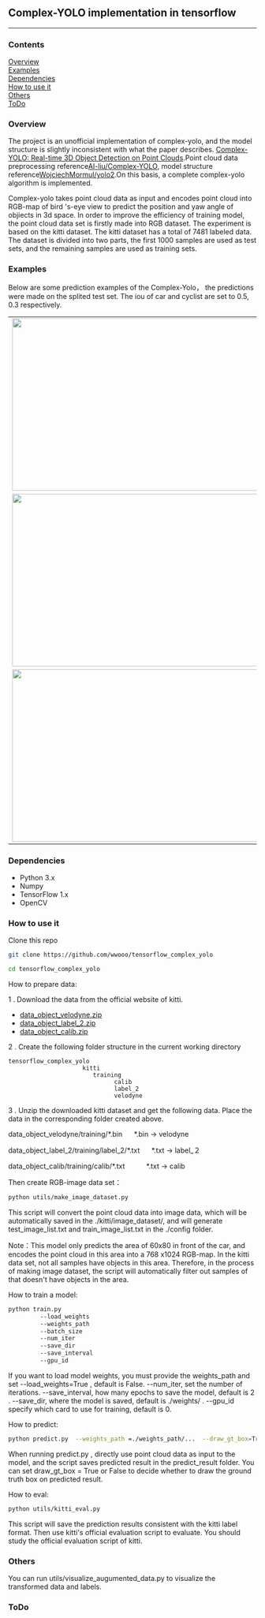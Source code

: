 ## Complex-YOLO  implementation in tensorflow
---
### Contents

[Overview](#overview)<br>[Examples](#examples)<br>[Dependencies](#dependencies)<br>[How to use it](#how-to-use-it)<br>[Others](#others)<br>[ToDo](#todo)

### Overview

The project is an unofficial implementation of complex-yolo, and the model structure is slightly inconsistent with what the paper describes. [Complex-YOLO: Real-time 3D Object Detection on Point Clouds](https://arxiv.org/abs/1803.06199).Point cloud data preprocessing reference[AI-liu/Complex-YOLO](https://github.com/AI-liu/Complex-YOLO), model structure reference[WojciechMormul/yolo2](https://github.com/WojciechMormul/yolo2).On this basis, a complete complex-yolo algorithm is implemented.

Complex-yolo takes point cloud data as input and encodes point cloud into RGB-map of bird 's-eye view to predict the position and yaw angle of objiects in 3d space.  In order to improve the efficiency of  training model, the point cloud data set is firstly made into RGB dataset.  The experiment is based on the kitti dataset. The kitti dataset has a total of 7481 labeled data. The dataset is divided into two parts, the first 1000 samples are used as test sets,  and the remaining samples are used as training sets.

### Examples

Below are some prediction examples of the Complex-Yolo， the predictions were made on  the splited test set. The iou of car and cyclist are set to 0.5, 0.3 respectively.

| |  |
|---|---|
|<div align="center"><img src="https://github.com/wwooo/tensorflow_complex_yolo/blob/master/examples/1.png" width="500" height="350" /></div>|<div align="center"><img src="https://github.com/wwooo/tensorflow_complex_yolo/blob/master/examples/2.png" width="500" height="350" /></div> |
| <div align="center"><img src="https://github.com/wwooo/tensorflow_complex_yolo/blob/master/examples/3.png" width="500" height="350" /></div> |  <div align="center"><img src="https://github.com/wwooo/tensorflow_complex_yolo/blob/master/examples/4.png" width="500" height="350" /></div>  |
|<div align="center"><img src="https://github.com/wwooo/tensorflow_complex_yolo/blob/master/examples/car_detection_ground.png" width="500" height="350" /></div>|<div align="center"><img src="https://github.com/wwooo/tensorflow_complex_yolo/blob/master/examples/cyclist_detection_ground.png" width="500" height="350" /></div> |

### Dependencies

* Python 3.x
* Numpy
* TensorFlow 1.x
* OpenCV

### How to use it

Clone this repo

```bash
git clone https://github.com/wwooo/tensorflow_complex_yolo
```


```bash
cd tensorflow_complex_yolo
```
How to prepare data:

1 . Download the data from the official website of kitti.

* [data_object_velodyne.zip](http://www.cvlibs.net/download.php?file=data_object_velodyne.zip)
* [data_object_label_2.zip](http://www.cvlibs.net/download.php?file=data_object_label_2.zip)
* [data_object_calib.zip](http://www.cvlibs.net/download.php?file=data_object_calib.zip)

2 . Create the following folder structure in the current working directory

```
tensorflow_complex_yolo
                     kitti
                        training
                              calib
                              label_2
                              velodyne
```

                         
 3 . Unzip the downloaded kitti dataset and get the following data. Place the data in the corresponding folder created above.
  
  
data_object_velodyne/training/\*.bin&nbsp;&nbsp;&nbsp;&nbsp;&nbsp;&nbsp;\*.bin ->  velodyne

data_object_label_2/training/label_2/\*.txt &nbsp;&nbsp;&nbsp;&nbsp;&nbsp;\*.txt -> label_２

data_object_calib/training/calib/\*.txt&nbsp;&nbsp;&nbsp;&nbsp;&nbsp;&nbsp;&nbsp;&nbsp;&nbsp;&nbsp;&nbsp;\*.txt -> calib
 
 
Then create  RGB-image data set：

```bash
python utils/make_image_dataset.py
```

 This script will convert the point cloud data into image data, which will be automatically saved in the  ./kitti/image_dataset/, and will generate test_image_list.txt  and train_image_list.txt in the ./config folder. 

 Note：This model only predicts the area of 60x80 in front of the car, and encodes the point cloud in this area into a 768 x1024 RGB-map. In the kitti data set, not all samples have objects in this area. Therefore, in the process of making  image dataset, the script will automatically filter out  samples of that doesn't  have objects  in the area.
                        
How to train a model:
```bash
python train.py 
         --load_weights 
         --weights_path
         --batch_size
         --num_iter
         --save_dir
         --save_interval
         --gpu_id
```
 If you want to load model weights, you must provide the weights\_path and set --load\_weights=True ,  default is False. --num_iter, set the number of iterations. --save_interval, how many epochs to save the model,  default is 2 . --save\_dir,  where the model is saved, default is ./weights/ .   --gpu_id  specify which card to use for training, default is 0.

How to predict:

```bash
python predict.py  --weights_path =./weights_path/...  --draw_gt_box=True
```

When running predict.py , directly use point cloud data as input to the model, and the script saves  predicted result in the predict\_result folder. You can set draw\_gt_box = True or False to decide whether to draw the ground truth box on  predicted result.

How to eval:

```bash
python utils/kitti_eval.py
```

This script will save the prediction results consistent with the kitti label format. Then use kitti's official evaluation script to evaluate. You should study the official evaluation script of kitti.

### Others

You can run  utils/visualize_augumented_data.py to visualize the transformed  data and labels.

### ToDo

